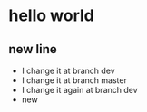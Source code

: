 # hello world

## new line
- I change it at branch dev
- I change it at branch master 
- I change it again at branch dev
- new
